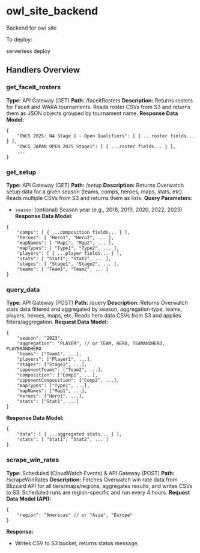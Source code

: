 # owl_site_backend
Backend for owl site


To deploy:

serverless deploy

## Handlers Overview

### get_faceit_rosters
**Type:** API Gateway (GET)
**Path:** /faceitRosters
**Description:**
Returns rosters for Faceit and WARA tournaments. Reads roster CSVs from S3 and returns them as JSON objects grouped by tournament name.
**Response Data Model:**
```
{
	"OWCS 2025: NA Stage 1 - Open Qualifiers": [ { ...roster fields... } ],
	"OWCS JAPAN OPEN 2025 Stage1": [ { ...roster fields... } ],
	...
}
```

### get_setup
**Type:** API Gateway (GET)
**Path:** /setup
**Description:**
Returns Overwatch setup data for a given season (teams, comps, heroes, maps, stats, etc). Reads multiple CSVs from S3 and returns them as lists.
**Query Parameters:**
- `season`: (optional) Season year (e.g., 2018, 2019, 2020, 2022, 2023)
**Response Data Model:**
```
{
	"comps": [ { ...composition fields... } ],
	"heroes": [ "Hero1", "Hero2", ... ],
	"mapNames": [ "Map1", "Map2", ... ],
	"mapTypes": [ "Type1", "Type2", ... ],
	"players": [ { ...player fields... } ],
	"stats": [ "Stat1", "Stat2", ... ],
	"stages": [ "Stage1", "Stage2", ... ],
	"teams": [ "Team1", "Team2", ... ]
}
```

### query_data
**Type:** API Gateway (POST)
**Path:** /query
**Description:**
Returns Overwatch stats data filtered and aggregated by season, aggregation type, teams, players, heroes, maps, etc. Reads hero data CSVs from S3 and applies filters/aggregation.
**Request Data Model:**
```
{
	"season": "2023",
	"aggregation": "PLAYER", // or TEAM, HERO, TEAMANDHERO, PLAYERANDHERO
	"teams": ["Team1", ...],
	"players": ["Player1", ...],
	"stages": ["Stage1", ...],
	"opponentTeams": ["Team2", ...],
	"composition": ["Comp1", ...],
	"opponentComposition": ["Comp2", ...],
	"mapTypes": ["Type1", ...],
	"mapNames": ["Map1", ...],
	"heroes": ["Hero1", ...],
	"stats": ["Stat1", ...]
}
```
**Response Data Model:**
```
{
	"data": [ { ...aggregated stats... } ],
	"stats": [ "Stat1", "Stat2", ... ]
}
```

### scrape_win_rates
**Type:** Scheduled (CloudWatch Events) & API Gateway (POST)
**Path:** /scrapeWinRates
**Description:**
Fetches Overwatch win rate data from Blizzard API for all tiers/maps/regions, aggregates results, and writes CSVs to S3. Scheduled runs are region-specific and run every 4 hours.
**Request Data Model (API):**
```
{
	"region": "Americas" // or "Asia", "Europe"
}
```
**Response:**
- Writes CSV to S3 bucket, returns status message.